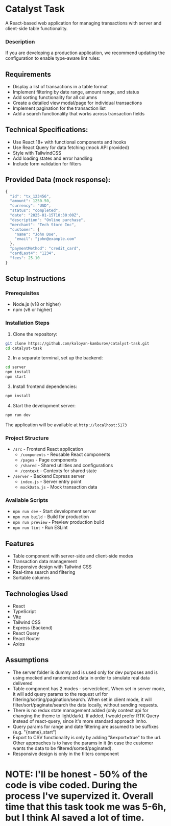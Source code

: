 # Catalyst Task

A React-based web application for managing transactions with server and client-side table functionality.

### Description

If you are developing a production application, we recommend updating the configuration to enable type-aware lint rules:

## Requirements

- Display a list of transactions in a table format
- Implement filtering by date range, amount range, and status
- Add sorting functionality for all columns
- Create a detailed view modal/page for individual transactions
- Implement pagination for the transaction list
- Add a search functionality that works across transaction fields

## Technical Specifications:

- Use React 18+ with functional components and hooks
- Use React Query for data fetching (mock API provided)
- Style with TailwindCSS
- Add loading states and error handling
- Include form validation for filters

## Provided Data (mock response):

```js
{
  "id": "tx_123456",
  "amount": 1250.50,
  "currency": "USD",
  "status": "completed",
  "date": "2025-01-15T10:30:00Z",
  "description": "Online purchase",
  "merchant": "Tech Store Inc",
  "customer": {
    "name": "John Doe",
    "email": "john@example.com"
  },
  "paymentMethod": "credit_card",
  "cardLast4": "1234",
  "fees": 25.10
}
```

## Setup Instructions

### Prerequisites

- Node.js (v18 or higher)
- npm (v8 or higher)

### Installation Steps

1. Clone the repository:

```bash
git clone https://github.com/kaloyan-kamburov/catalyst-task.git
cd catalyst-task
```

2. In a separate terminal, set up the backend:

```bash
cd server
npm install
npm start
```

3. Install frontend dependencies:

```bash
npm install
```

4. Start the development server:

```bash
npm run dev
```

The application will be available at `http://localhost:5173`

### Project Structure

- `/src` - Frontend React application
  - `/components` - Reusable React components
  - `/pages` - Page components
  - `/shared` - Shared utilities and configurations
  - `/context` - Contexts for shared state
- `/server` - Backend Express server
  - `index.js` - Server entry point
  - `mockData.js` - Mock transaction data

### Available Scripts

- `npm run dev` - Start development server
- `npm run build` - Build for production
- `npm run preview` - Preview production build
- `npm run lint` - Run ESLint

## Features

- Table component with server-side and client-side modes
- Transaction data management
- Responsive design with Tailwind CSS
- Real-time search and filtering
- Sortable columns

## Technologies Used

- React
- TypeScript
- Vite
- Tailwind CSS
- Express (Backend)
- React Query
- React Router
- Axios

## Assumptions

- The server folder is dummy and is used only for dev purposes and is using mocked and randomized data in order to simulate real data delivered
- Table component has 2 modes - server/client. When set in server mode, it will add query params to the request url for filtering/sorting/pagination/search. When set in client mode, it will filter/sort/paginate/search the data locally, without sending requests.
- There is no redux state management added (only context api for changing the theme to light/dark). If added, I would prefer RTK Query instead of react-query, since it's more standard approach imho.
- Query params for range and date filtering are assumed to be suffixes (e.g. "{name}\_start")
- Export to CSV functionality is only by adding "&export=true" to the url. Other approaches is to have the params in it (in case the customer wants the data to be filtered/sorted/paginated).
- Responsive design is only in the filters component

# NOTE: I'll be honest - 50% of the code is vibe coded. During the process I've supervized it. Overall time that this task took me was 5-6h, but I think AI saved a lot of time.
